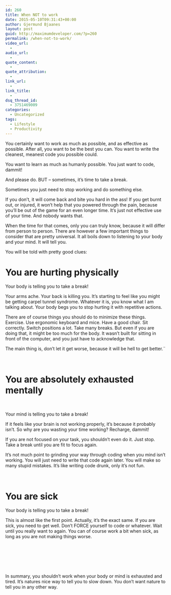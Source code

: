 ```yaml
---
id: 260
title: When NOT to work
date: 2015-05-10T09:31:43+00:00
author: Gjermund Bjaanes
layout: post
guid: http://maximumdeveloper.com/?p=260
permalink: /when-not-to-work/
video_url:
  - 
audio_url:
  - 
quote_content:
  - 
quote_attribution:
  - 
link_url:
  - 
link_title:
  - 
dsq_thread_id:
  - 3751469009
categories:
  - Uncategorized
tags:
  - Lifestyle
  - Productivity
---
```

You certainly want to work as much as possible, and as effective as possible. After all, you want to be the best you can. You want to write the cleanest, meanest code you possible could.

You want to learn as much as humanly possible. You just want to code, dammit!

And please do. BUT &#8211; sometimes, it’s time to take a break.

<!--more-->
Sometimes you just need to stop working and do something else.

If you don’t, it will come back and bite you hard in the ass! If you get burnt out, or injured, it won’t help that you powered through the pain, because you’ll be out of the game for an even longer time. It&#8217;s just not effective use of your time. And nobody wants that.

When the time for that comes, only you can truly know, because it will differ from person to person. There are however a few important things to consider that are pretty universal. It all boils down to listening to your body and your mind. It will tell you.

You will be told with pretty good clues:

# You are hurting physically

Your body is telling you to take a break!

Your arms ache. Your back is killing you. It’s starting to feel like you might be getting carpel tunnel syndrome. Whatever it is, you know what I am talking about. Your body begs you to stop hurting it with repetitive actions.

There are of course things you should do to minimize these things. Exercise. Use ergonomic keyboard and mice. Have a good chair. Sit correctly. Switch positions a lot. Take many breaks. But even if you are doing that, it might be too much for the body. It wasn’t built for sitting in front of the computer, and you just have to acknowledge that.

The main thing is, don’t let it get worse, because it will be hell to get better.¨

&nbsp;

# You are absolutely exhausted mentally

&nbsp;

Your mind is telling you to take a break!

If it feels like your brain is not working properly, it’s because it probably isn’t. So why are you wasting your time working? Recharge, dammit!

If you are not focused on your task, you shouldn’t even do it. Just stop. Take a break until you are fit to focus again.

It’s not much point to grinding your way through coding when you mind isn’t working. You will just need to write that code again later. You will make so many stupid mistakes. It’s like writing code drunk, only it’s not fun.

&nbsp;

# You are sick

Your body is telling you to take a break!

This is almost like the first point. Actually, it’s the exact same. If you are sick, you need to get well. Don’t FORCE yourself to code or whatever. Wait until you really want to again. You can of course work a bit when sick, as long as you are not making things worse.

&nbsp;

&nbsp;

&nbsp;

In summary, you shouldn’t work when your body or mind is exhausted and tired. It’s natures nice way to tell you to slow down. You don’t want nature to tell you in any other way.

<div class="addtoany_share_save_container addtoany_content_bottom">
  <div class="a2a_kit a2a_kit_size_32 addtoany_list a2a_target" id="wpa2a_28">
    <a class="a2a_button_facebook" href="http://www.addtoany.com/add_to/facebook?linkurl=http%3A%2F%2Fgjermundbjaanes.com%2Fwhen-not-to-work%2F&linkname=When%20NOT%20to%20work" title="Facebook" rel="nofollow" target="_blank"></a><a class="a2a_button_twitter" href="http://www.addtoany.com/add_to/twitter?linkurl=http%3A%2F%2Fgjermundbjaanes.com%2Fwhen-not-to-work%2F&linkname=When%20NOT%20to%20work" title="Twitter" rel="nofollow" target="_blank"></a><a class="a2a_button_google_plus" href="http://www.addtoany.com/add_to/google_plus?linkurl=http%3A%2F%2Fgjermundbjaanes.com%2Fwhen-not-to-work%2F&linkname=When%20NOT%20to%20work" title="Google+" rel="nofollow" target="_blank"></a><a class="a2a_dd addtoany_share_save" href="https://www.addtoany.com/share"></a>
  </div>
</div>
